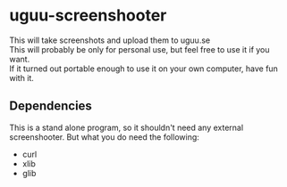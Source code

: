 # uguu-screenshooter
This will take screenshots and upload them to uguu.se <br>
This will probably be only for personal use, but feel free to use it if you want. <br>
If it turned out portable enough to use it on your own computer, have fun with it. <br>

## Dependencies
This is a stand alone program, so it shouldn't need any external screenshooter.
But what you do need the following: <br>
* curl
* xlib
* glib
<br>
